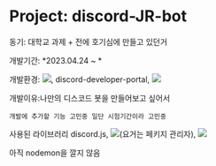 # Project: discord-JR-bot
동기: 대학교 과제 + 전에 호기심에 만들고 있던거


개발기간: *2023.04.24 ~ *

개발환경: <img src="https://img.shields.io/badge/visualstudiocode-007ACC?style=for-the-badge&logo=visualstudiocode&logoColor=#007ACC">, discord-developer-portal, <img src="https://img.shields.io/badge/discord-5865F2?style=for-the-badge&logo=discord&logoColor=#5865F2">

개발이유:나만의 디스코드 봇을 만들어보고 싶어서

``개발에 추가할 기능 고민중 일단 시험기간이라 고민중``


사용된 라이브러리 discord.js, <img src="https://img.shields.io/badge/npm-CB3837?style=for-the-badge&logo=npm&logoColor=#CB3837">(요거는 페키지 관리자), <img src="https://img.shields.io/badge/node.js-339933?style=for-the-badge&logo=nodedotjs&logoColor=white">

아직 nodemon을 깔지 않음 
